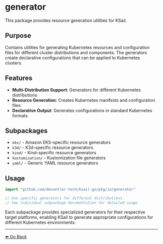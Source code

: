 # generator

This package provides resource generation utilities for KSail.

## Purpose

Contains utilities for generating Kubernetes resources and configuration files for different cluster distributions and components. The generators create declarative configurations that can be applied to Kubernetes clusters.

## Features

- **Multi-Distribution Support**: Generators for different Kubernetes distributions
- **Resource Generation**: Creates Kubernetes manifests and configuration files
- **Declarative Output**: Generates configurations in standard Kubernetes formats

## Subpackages

- `eks/` - Amazon EKS-specific resource generators
- `k3d/` - K3d-specific resource generators  
- `kind/` - Kind-specific resource generators
- `kustomization/` - Kustomization file generators
- `yaml/` - Generic YAML resource generators

## Usage

```go
import "github.com/devantler-tech/ksail-go/pkg/io/generator"

// Use specific generators for different distributions
// See individual subpackage documentation for detailed usage
```

Each subpackage provides specialized generators for their respective target platforms, enabling KSail to generate appropriate configurations for different Kubernetes environments.

---

[⬅️ Go Back](../../../README.md)